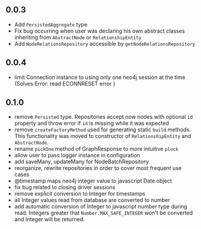 ## 0.0.3
- Add ```PersistedAggregate``` type 
- Fix bug occurring when user was declaring his own abstract classes inheriting from ```AbstractNode``` or ```RelationshipEntity```
- Add ```NodeRelationsRepository``` accessible by ```getNodeRelationsRepository```

 ## 0.0.4 
 - limit Connection instance to using only one neo4j session at the time (Solves Error: read ECONNRESET error )
 
 ## 0.1.0
 - remove ```Persisted``` type. Repositories accept now nodes with optional ```id``` property
  and throw error if ```id``` is missing while it was expected
 - remove ```createFactoryMethod``` used for generating static ```build``` methods. This functionality was moved to
  constructor of ```RelationshipEntity``` and ```AbstractNode```.
 - rename ```pickOne``` method of GraphResponse to more intuitive ```pluck```
 - allow user to pass logger instance in configuration 
 - add saveMany, updateMany for NodeBatchRepository
 - reorganize, rewrite repositories in order to cover most frequent use cases
 - @timestamp maps neo4j integer value to javascript Date object
 - fix bug related to closing driver sessions
 - remove explicit conversion to Integer for timestamps
 - all Integer values read from database are converted to number
 - add automatic conversion of Integer to javascript number type during read.
 Integers greater that ```Number.MAX_SAFE_INTEGER``` won't be converted and Integer will be returned.
 
